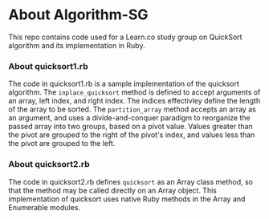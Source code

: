 # About Algorithm-SG
This repo contains code used for a Learn.co study group on QuickSort algorithm and its implementation in Ruby.

### About quicksort1.rb
The code in quicksort1.rb is a sample implementation of the quicksort algorithm.  The `inplace_quicksort` method is defined to accept arguments of an array, left index, and right index.  The indices effectivley define the length of the array to be sorted.  The `partition_array` method accepts an array as an argument, and uses a divide-and-conquer paradigm to reorganize the passed array into two groups, based on a pivot value.  Values greater than the pivot are grouped to the right of the pivot's index, and values less than the pivot are grouped to the left.

### About quicksort2.rb
The code in quicksort2.rb defines `quicksort` as an Array class method, so that the method may be called directly on an Array object.  This implementation of quicksort uses native Ruby methods in the Array and Enumerable modules.
